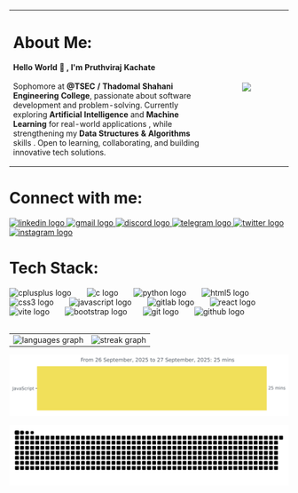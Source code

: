 <table align="center">
  <tr>
    <td width="70%" valign="middle">
     
<h1>About Me:</h1>

<p>
  <strong>Hello World 👋 , I'm Pruthviraj Kachate</strong> <br><br> Sophomore at 
  <b>@TSEC / Thadomal Shahani Engineering College</b>, passionate about software development and problem-solving. 
  Currently exploring  <b>Artificial Intelligence</b> and <b>Machine Learning</b> for real-world applications , while strengthening my <b>Data Structures & Algorithms</b> skills .
  Open to learning, collaborating, and building innovative tech solutions.
</p>
	  
   </td>
    <td width="30%" align="center">
      <img height="200" src="https://media.giphy.com/media/M9gbBd9nbDrOTu1Mqx/giphy.gif"/>
    </td>
  </tr>
</table>


<h1 align="left">Connect with me:</h1>
<div align="left">
 <a href="https://linkedin.com/in/https://www.linkedin.com/in/pruthviraj-kachate" target="blank"><img src="https://raw.githubusercontent.com/maurodesouza/profile-readme-generator/master/src/assets/icons/social/linkedin/default.svg" width="60" height="40" alt="linkedin logo"  /> </a>
  <a href="mailto:pruthvirajkachate2005@gmail.com"><img src="https://raw.githubusercontent.com/maurodesouza/profile-readme-generator/master/src/assets/icons/social/gmail/default.svg" width="60" height="40" alt="gmail logo"  /> </a>
   <a href="https://discord.com/users/its_me_pruthv" target="blank"><img src="https://raw.githubusercontent.com/maurodesouza/profile-readme-generator/master/src/assets/icons/social/discord/default.svg" width="60" height="40" alt="discord logo"  />
   <a href="https://t.me/itsmepruthv" target="blank"><img src="https://raw.githubusercontent.com/maurodesouza/profile-readme-generator/master/src/assets/icons/social/telegram/default.svg" width="60" height="40" alt="telegram logo"  /> </a>
  <a href="https://twitter.com/Pruthvirajk2005" target="blank"><img src="https://raw.githubusercontent.com/maurodesouza/profile-readme-generator/master/src/assets/icons/social/twitter/default.svg" width="60" height="40" alt="twitter logo"  /> </a>
  <a href="https://instagram.com/pruthviraj_kachate" target="blank"><img src="https://raw.githubusercontent.com/maurodesouza/profile-readme-generator/master/src/assets/icons/social/instagram/default.svg" width="60" height="40" alt="instagram logo"  /> </a>
</div>


<h1 align="left">Tech Stack:</h1>
<div align="left">
  <img src="https://skillicons.dev/icons?i=cpp" height="30" alt="cplusplus logo"  />
  <img width="20" />
  <img src="https://cdn.simpleicons.org/c/A8B9CC" height="30" alt="c logo"  />
  <img width="20" />
  <img src="https://skillicons.dev/icons?i=py" height="30" alt="python logo"  />
  <img width="20" />
  <img src="https://skillicons.dev/icons?i=html" height="30" alt="html5 logo"  />
  <img width="20" />
  <img src="https://cdn.jsdelivr.net/gh/devicons/devicon/icons/css3/css3-original.svg" height="30" alt="css3 logo"  />
  <img width="20" />
  <img src="https://skillicons.dev/icons?i=js" height="30" alt="javascript logo"  />
  <img width="20" />
  <img src="https://skillicons.dev/icons?i=gitlab" height="30" alt="gitlab logo"  />
  <img width="20" />
  <img src="https://cdn.jsdelivr.net/gh/devicons/devicon/icons/react/react-original.svg" height="30" alt="react logo"  />
  <img width="20" />
  <img src="https://skillicons.dev/icons?i=vite" height="30" alt="vite logo"  />
  <img width="20" />
  <img src="https://cdn.simpleicons.org/bootstrap/7952B3" height="30" alt="bootstrap logo"  />
  <img width="20" />
  <img src="https://skillicons.dev/icons?i=git" height="30" alt="git logo"  />
  <img width="20" />
  <img src="https://skillicons.dev/icons?i=github" height="30" alt="github logo"  />
</div>
<br>

<p align="center">
  <table>
    <tr>
      <td>
        <img 
          src="https://github-readme-stats.vercel.app/api/top-langs?username=Pruthv-creates&locale=en&hide_title=false&layout=compact&card_width=320&langs_count=5&theme=tokyonight&hide_border=false&order=2" 
          alt="languages graph" 
          height="300px" />
      </td>
      <td>
        <img 
          src="https://streak-stats.demolab.com?user=Pruthv-creates&locale=en&mode=daily&theme=tokyonight&hide_border=false&border_radius=5&date_format=j%20M%5B%20Y%5D&order=3" 
          alt="streak graph" 
          height="300px" />
      </td>
    </tr>
  </table>
</p>


<!-- Put this in README.md -->
<img 
  src="https://raw.githubusercontent.com/Pruthv-creates/Pruthv-creates/main/images/stat.svg" 
  alt="WakaTime Coding Activity"
/>



<div align="center">
	
![snake gif](https://github.com/Pruthv-creates/Pruthv-creates/blob/output/github-snake-dark.svg)
</div>
